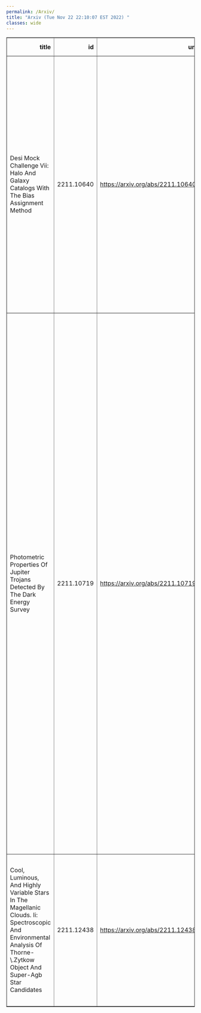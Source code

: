 ```yaml
---
permalink: /Arxiv/
title: "Arxiv (Tue Nov 22 22:10:07 EST 2022) "
classes: wide
---
```

<table border="1" class="dataframe">
  <thead>
    <tr style="text-align: right;">
      <th>title</th>
      <th>id</th>
      <th>url</th>
      <th>authors</th>
      <th>Local Authors</th>
    </tr>
  </thead>
  <tbody>
    <tr>
      <td>Desi Mock Challenge Vii: Halo And Galaxy Catalogs With The Bias   Assignment Method</td>
      <td>2211.10640</td>
      <td><a href="https://arxiv.org/abs/2211.10640" target="_blank">https://arxiv.org/abs/2211.10640</a></td>
      <td>Andrés Balaguera-Antolínez, Francisco-Shu Kitaura, Shadab Alam, Chia-Hsun Chuang, Yu Yu, Ginevra Favole, Cheng Zhao, David Brooks, Axel De La Macorra, Andreu Font-Ribera, Satya Gontcho A Gontcho, Klaus Honscheid, Robert Kehoe, Aron Meisner, Ramon Miquel, Gregory Tarlè, Mariana Vargas-Magaña, Zhimin Zhou</td>
      <td>Klaus Honscheid</td>
    </tr>
    <tr>
      <td>Photometric Properties Of Jupiter Trojans Detected By The Dark Energy   Survey</td>
      <td>2211.10719</td>
      <td><a href="https://arxiv.org/abs/2211.10719" target="_blank">https://arxiv.org/abs/2211.10719</a></td>
      <td>Des Collobration, N/A :, Jiaming Pan, Hsing Wen Lin, David W. Gerdes, Kevin J. Napier, Jichi Wang, T. M. C. Abbott, M. Aguena, S. Allam, O. Alves, D. Bacon, P. H. Bernardinelli, G. M. Bernstein, E. Bertin, D. Brooks, D. L. Burke, A. Carnero Rosell, M. Carrasco Kind, J. Carretero, M. Costanzi, L. N. Da Costa, M. E. S. Pereira, J. De Vicente, S. Desai, P. Doel, I. Ferrero, D. Friedel, J. Frieman, J. García-Bellido, M. Gatti, R. A. Gruendl, J. Gschwend, K. Herner, S. R. Hinton, D. L. Hollowood, K. Honscheid, D. J. James, K. Kuehn, N. Kuropatkin, M. March, F. Menanteau, R. Miquel, F. Paz-Chinchón, A. Pieres, A. A. Plazas Malagón, M. Raveri, M. Rodriguez-Monroy, A. K. Romer, E. Sanchez, M. Schubnell, I. Sevilla-Noarbe, M. Smith, E. Suchyta, G. Tarle, D. Tucker, A. R. Walker, N. Weaverdyck</td>
      <td>Klaus Honscheid, Michael Rizzo Smith</td>
    </tr>
    <tr>
      <td>Cool, Luminous, And Highly Variable Stars In The Magellanic Clouds. Ii:   Spectroscopic And Environmental Analysis Of Thorne-\.Zytkow Object And   Super-Agb Star Candidates</td>
      <td>2211.12438</td>
      <td><a href="https://arxiv.org/abs/2211.12438" target="_blank">https://arxiv.org/abs/2211.12438</a></td>
      <td>Anna J. G. O'Grady, Maria R. Drout, B. M. Gaensler, C. S. Kochanek, Kathryn F. Neugent, Carolyn L. Doherty, Joshua S. Speagle, B. J. Shappee, Michael Rauch, Ylva Götberg, Bethany Ludwig, Todd A. Thompson</td>
      <td>Christopher Kochanek, Todd A. Thompson, Todd Thompson</td>
    </tr>
  </tbody>
</table>